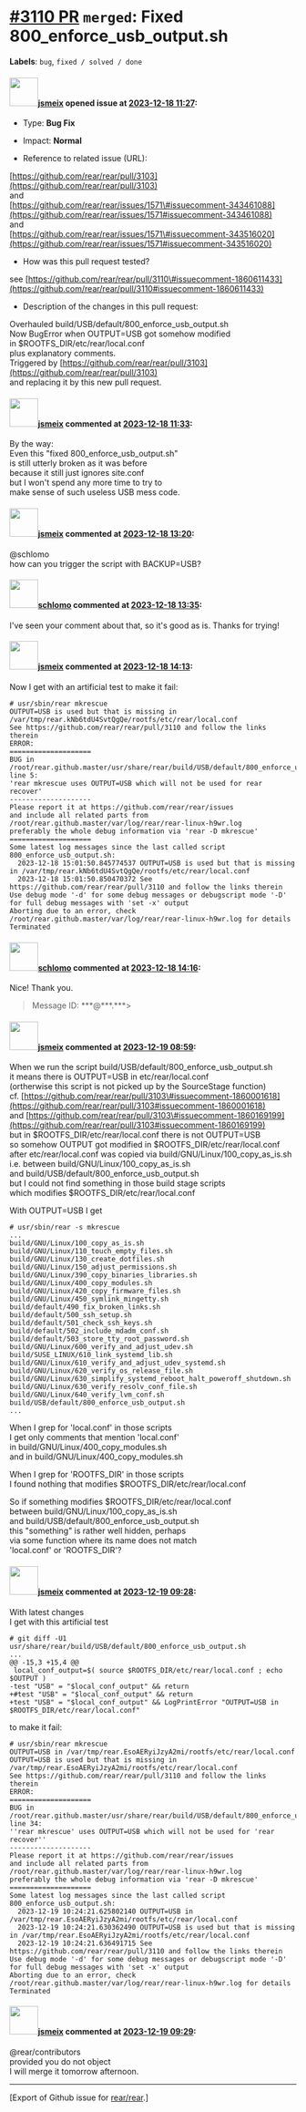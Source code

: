 [\#3110 PR](https://github.com/rear/rear/pull/3110) `merged`: Fixed 800\_enforce\_usb\_output.sh
================================================================================================

**Labels**: `bug`, `fixed / solved / done`

#### <img src="https://avatars.githubusercontent.com/u/1788608?u=925fc54e2ce01551392622446ece427f51e2f0ce&v=4" width="50">[jsmeix](https://github.com/jsmeix) opened issue at [2023-12-18 11:27](https://github.com/rear/rear/pull/3110):

-   Type: **Bug Fix**

-   Impact: **Normal**

-   Reference to related issue (URL):

[https://github.com/rear/rear/pull/3103](https://github.com/rear/rear/pull/3103)  
and  
[https://github.com/rear/rear/issues/1571\#issuecomment-343461088](https://github.com/rear/rear/issues/1571#issuecomment-343461088)  
and  
[https://github.com/rear/rear/issues/1571\#issuecomment-343516020](https://github.com/rear/rear/issues/1571#issuecomment-343516020)

-   How was this pull request tested?

see
[https://github.com/rear/rear/pull/3110\#issuecomment-1860611433](https://github.com/rear/rear/pull/3110#issuecomment-1860611433)

-   Description of the changes in this pull request:

Overhauled build/USB/default/800\_enforce\_usb\_output.sh  
Now BugError when OUTPUT=USB got somehow modified  
in $ROOTFS\_DIR/etc/rear/local.conf  
plus explanatory comments.  
Triggered by
[https://github.com/rear/rear/pull/3103](https://github.com/rear/rear/pull/3103)  
and replacing it by this new pull request.

#### <img src="https://avatars.githubusercontent.com/u/1788608?u=925fc54e2ce01551392622446ece427f51e2f0ce&v=4" width="50">[jsmeix](https://github.com/jsmeix) commented at [2023-12-18 11:33](https://github.com/rear/rear/pull/3110#issuecomment-1860228390):

By the way:  
Even this "fixed 800\_enforce\_usb\_output.sh"  
is still utterly broken as it was before  
because it still just ignores site.conf  
but I won't spend any more time to try to  
make sense of such useless USB mess code.

#### <img src="https://avatars.githubusercontent.com/u/1788608?u=925fc54e2ce01551392622446ece427f51e2f0ce&v=4" width="50">[jsmeix](https://github.com/jsmeix) commented at [2023-12-18 13:20](https://github.com/rear/rear/pull/3110#issuecomment-1860484155):

@schlomo  
how can you trigger the script with BACKUP=USB?

#### <img src="https://avatars.githubusercontent.com/u/101384?v=4" width="50">[schlomo](https://github.com/schlomo) commented at [2023-12-18 13:35](https://github.com/rear/rear/pull/3110#issuecomment-1860517404):

I've seen your comment about that, so it's good as is. Thanks for
trying!

#### <img src="https://avatars.githubusercontent.com/u/1788608?u=925fc54e2ce01551392622446ece427f51e2f0ce&v=4" width="50">[jsmeix](https://github.com/jsmeix) commented at [2023-12-18 14:13](https://github.com/rear/rear/pull/3110#issuecomment-1860611433):

Now I get with an artificial test to make it fail:

    # usr/sbin/rear mkrescue
    OUTPUT=USB is used but that is missing in /var/tmp/rear.kNb6tdU4SvtQgQe/rootfs/etc/rear/local.conf
    See https://github.com/rear/rear/pull/3110 and follow the links therein
    ERROR: 
    ====================
    BUG in /root/rear.github.master/usr/share/rear/build/USB/default/800_enforce_usb_output.sh line 5:
    'rear mkrescue uses OUTPUT=USB which will not be used for rear recover'
    --------------------
    Please report it at https://github.com/rear/rear/issues
    and include all related parts from /root/rear.github.master/var/log/rear/rear-linux-h9wr.log
    preferably the whole debug information via 'rear -D mkrescue'
    ====================
    Some latest log messages since the last called script 800_enforce_usb_output.sh:
      2023-12-18 15:01:50.845774537 OUTPUT=USB is used but that is missing in /var/tmp/rear.kNb6tdU4SvtQgQe/rootfs/etc/rear/local.conf
      2023-12-18 15:01:50.850470372 See https://github.com/rear/rear/pull/3110 and follow the links therein
    Use debug mode '-d' for some debug messages or debugscript mode '-D' for full debug messages with 'set -x' output
    Aborting due to an error, check /root/rear.github.master/var/log/rear/rear-linux-h9wr.log for details
    Terminated

#### <img src="https://avatars.githubusercontent.com/u/101384?v=4" width="50">[schlomo](https://github.com/schlomo) commented at [2023-12-18 14:16](https://github.com/rear/rear/pull/3110#issuecomment-1860618584):

Nice! Thank you.

> Message ID: \*\*\*@\*\*\*.\*\*\*&gt;

#### <img src="https://avatars.githubusercontent.com/u/1788608?u=925fc54e2ce01551392622446ece427f51e2f0ce&v=4" width="50">[jsmeix](https://github.com/jsmeix) commented at [2023-12-19 08:59](https://github.com/rear/rear/pull/3110#issuecomment-1862366094):

When we run the script build/USB/default/800\_enforce\_usb\_output.sh  
it means there is OUTPUT=USB in etc/rear/local.conf  
(ortherwise this script is not picked up by the SourceStage function)  
cf.
[https://github.com/rear/rear/pull/3103\#issuecomment-1860001618](https://github.com/rear/rear/pull/3103#issuecomment-1860001618)  
and
[https://github.com/rear/rear/pull/3103\#issuecomment-1860169199](https://github.com/rear/rear/pull/3103#issuecomment-1860169199)  
but in $ROOTFS\_DIR/etc/rear/local.conf there is not OUTPUT=USB  
so somehow OUTPUT got modified in $ROOTFS\_DIR/etc/rear/local.conf  
after etc/rear/local.conf was copied via
build/GNU/Linux/100\_copy\_as\_is.sh  
i.e. between build/GNU/Linux/100\_copy\_as\_is.sh  
and build/USB/default/800\_enforce\_usb\_output.sh  
but I could not find something in those build stage scripts  
which modifies $ROOTFS\_DIR/etc/rear/local.conf

With OUTPUT=USB I get

    # usr/sbin/rear -s mkrescue
    ...
    build/GNU/Linux/100_copy_as_is.sh
    build/GNU/Linux/110_touch_empty_files.sh
    build/GNU/Linux/130_create_dotfiles.sh
    build/GNU/Linux/150_adjust_permissions.sh
    build/GNU/Linux/390_copy_binaries_libraries.sh
    build/GNU/Linux/400_copy_modules.sh
    build/GNU/Linux/420_copy_firmware_files.sh
    build/GNU/Linux/450_symlink_mingetty.sh
    build/default/490_fix_broken_links.sh
    build/default/500_ssh_setup.sh
    build/default/501_check_ssh_keys.sh
    build/default/502_include_mdadm_conf.sh
    build/default/503_store_tty_root_password.sh
    build/GNU/Linux/600_verify_and_adjust_udev.sh
    build/SUSE_LINUX/610_link_systemd_lib.sh
    build/GNU/Linux/610_verify_and_adjust_udev_systemd.sh
    build/GNU/Linux/620_verify_os_release_file.sh
    build/GNU/Linux/630_simplify_systemd_reboot_halt_poweroff_shutdown.sh
    build/GNU/Linux/630_verify_resolv_conf_file.sh
    build/GNU/Linux/640_verify_lvm_conf.sh
    build/USB/default/800_enforce_usb_output.sh
    ...

When I grep for 'local.conf' in those scripts  
I get only comments that mention 'local.conf'  
in build/GNU/Linux/400\_copy\_modules.sh  
and in build/GNU/Linux/400\_copy\_modules.sh

When I grep for 'ROOTFS\_DIR' in those scripts  
I found nothing that modifies $ROOTFS\_DIR/etc/rear/local.conf

So if something modifies $ROOTFS\_DIR/etc/rear/local.conf  
between build/GNU/Linux/100\_copy\_as\_is.sh  
and build/USB/default/800\_enforce\_usb\_output.sh  
this "something" is rather well hidden, perhaps  
via some function where its name does not match  
'local.conf' or 'ROOTFS\_DIR'?

#### <img src="https://avatars.githubusercontent.com/u/1788608?u=925fc54e2ce01551392622446ece427f51e2f0ce&v=4" width="50">[jsmeix](https://github.com/jsmeix) commented at [2023-12-19 09:28](https://github.com/rear/rear/pull/3110#issuecomment-1862408735):

With latest changes  
I get with this artificial test

    # git diff -U1 usr/share/rear/build/USB/default/800_enforce_usb_output.sh
    ...
    @@ -15,3 +15,4 @@
     local_conf_output=$( source $ROOTFS_DIR/etc/rear/local.conf ; echo $OUTPUT )
    -test "USB" = "$local_conf_output" && return
    +#test "USB" = "$local_conf_output" && return
    +test "USB" = "$local_conf_output" && LogPrintError "OUTPUT=USB in $ROOTFS_DIR/etc/rear/local.conf"

to make it fail:

    # usr/sbin/rear mkrescue
    OUTPUT=USB in /var/tmp/rear.EsoAERyiJzyA2mi/rootfs/etc/rear/local.conf
    OUTPUT=USB is used but that is missing in /var/tmp/rear.EsoAERyiJzyA2mi/rootfs/etc/rear/local.conf
    See https://github.com/rear/rear/pull/3110 and follow the links therein
    ERROR: 
    ====================
    BUG in /root/rear.github.master/usr/share/rear/build/USB/default/800_enforce_usb_output.sh line 34:
    ''rear mkrescue' uses OUTPUT=USB which will not be used for 'rear recover''
    --------------------
    Please report it at https://github.com/rear/rear/issues
    and include all related parts from /root/rear.github.master/var/log/rear/rear-linux-h9wr.log
    preferably the whole debug information via 'rear -D mkrescue'
    ====================
    Some latest log messages since the last called script 800_enforce_usb_output.sh:
      2023-12-19 10:24:21.625802140 OUTPUT=USB in /var/tmp/rear.EsoAERyiJzyA2mi/rootfs/etc/rear/local.conf
      2023-12-19 10:24:21.630362490 OUTPUT=USB is used but that is missing in /var/tmp/rear.EsoAERyiJzyA2mi/rootfs/etc/rear/local.conf
      2023-12-19 10:24:21.636491715 See https://github.com/rear/rear/pull/3110 and follow the links therein
    Use debug mode '-d' for some debug messages or debugscript mode '-D' for full debug messages with 'set -x' output
    Aborting due to an error, check /root/rear.github.master/var/log/rear/rear-linux-h9wr.log for details
    Terminated

#### <img src="https://avatars.githubusercontent.com/u/1788608?u=925fc54e2ce01551392622446ece427f51e2f0ce&v=4" width="50">[jsmeix](https://github.com/jsmeix) commented at [2023-12-19 09:29](https://github.com/rear/rear/pull/3110#issuecomment-1862410416):

@rear/contributors  
provided you do not object  
I will merge it tomorrow afternoon.

------------------------------------------------------------------------

\[Export of Github issue for
[rear/rear](https://github.com/rear/rear).\]
